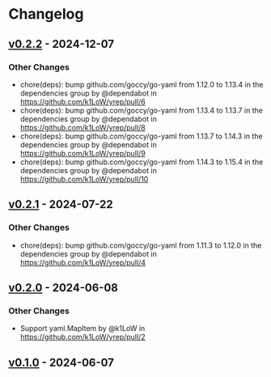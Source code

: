 # Changelog

## [v0.2.2](https://github.com/k1LoW/yrep/compare/v0.2.1...v0.2.2) - 2024-12-07
### Other Changes
- chore(deps): bump github.com/goccy/go-yaml from 1.12.0 to 1.13.4 in the dependencies group by @dependabot in https://github.com/k1LoW/yrep/pull/6
- chore(deps): bump github.com/goccy/go-yaml from 1.13.4 to 1.13.7 in the dependencies group by @dependabot in https://github.com/k1LoW/yrep/pull/8
- chore(deps): bump github.com/goccy/go-yaml from 1.13.7 to 1.14.3 in the dependencies group by @dependabot in https://github.com/k1LoW/yrep/pull/9
- chore(deps): bump github.com/goccy/go-yaml from 1.14.3 to 1.15.4 in the dependencies group by @dependabot in https://github.com/k1LoW/yrep/pull/10

## [v0.2.1](https://github.com/k1LoW/yrep/compare/v0.2.0...v0.2.1) - 2024-07-22
### Other Changes
- chore(deps): bump github.com/goccy/go-yaml from 1.11.3 to 1.12.0 in the dependencies group by @dependabot in https://github.com/k1LoW/yrep/pull/4

## [v0.2.0](https://github.com/k1LoW/yrep/compare/v0.1.0...v0.2.0) - 2024-06-08
### Other Changes
- Support yaml.MapItem by @k1LoW in https://github.com/k1LoW/yrep/pull/2

## [v0.1.0](https://github.com/k1LoW/yrep/commits/v0.1.0) - 2024-06-07
